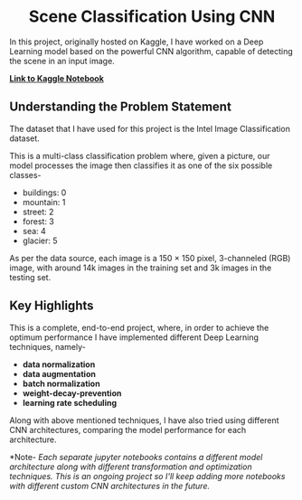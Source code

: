 <h1 align = 'center'>Scene Classification Using CNN</h1>
 
In this project, originally hosted on Kaggle, I have worked on a Deep Learning model based on the powerful CNN algorithm, capable of detecting the scene in an input image. 

**[Link to Kaggle Notebook](https://www.kaggle.com/bravehart101/sceneclassification-cnn-pytorch)**

<h2>Understanding the Problem Statement</h2>

The dataset that I have used for this project is the Intel Image Classification dataset. 

This is a multi-class classification problem where, given a picture, our model processes the image then classifies it as one of the six possible classes- 
 * buildings: 0
 * mountain: 1 
 * street: 2
 * forest: 3 
 * sea: 4 
 * glacier: 5

As per the data source, each image is a 150 × 150 pixel, 3-channeled (RGB) image, with around 14k images in the training set and 3k images in the testing set.

<h2>Key Highlights</h2>

 This is a complete, end-to-end project, where, in order to achieve the optimum performance I have implemented different Deep Learning techniques, namely-
 
 * **data normalization** 
 * **data augmentation**
 * **batch normalization**
 * **weight-decay-prevention** 
 * **learning rate scheduling**  
 
 Along with above mentioned techniques, I have also tried using different CNN architectures, comparing the model performance for each architecture.
 
 \*Note- *Each separate jupyter notebooks contains a different model architecture along with different transformation and optimization techniques. This is an ongoing project so I'll keep adding more notebooks with different custom CNN architectures in the future.* 
 
 
